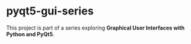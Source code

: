 # pyqt5-gui-series
This project is part of a series exploring **Graphical User Interfaces with Python and PyQt5**.
